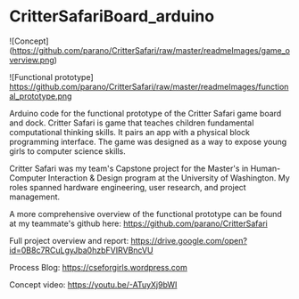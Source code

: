 CritterSafariBoard_arduino
==========================

![Concept]
(https://github.com/parano/CritterSafari/raw/master/readmeImages/game_overview.png)

![Functional prototype]
https://github.com/parano/CritterSafari/raw/master/readmeImages/functional_prototype.png

Arduino code for the functional prototype of the Critter Safari game board and dock. Critter Safari is game that teaches children fundamental computational thinking skills. It pairs an app with a physical block programming interface. The game was designed as a way to expose young girls to computer science skills.

Critter Safari was my team's Capstone project for the Master's in Human-Computer Interaction & Design program at the University of Washington. My roles spanned hardware engineering, user research, and project management.

A more comprehensive overview of the functional prototype can be found at my teammate's github here: https://github.com/parano/CritterSafari

Full project overview and report:
https://drive.google.com/open?id=0B8c7RCuLgyJba0hzbFVIRVBncVU

Process Blog:
https://cseforgirls.wordpress.com

Concept video:
https://youtu.be/-ATuyXj9bWI
